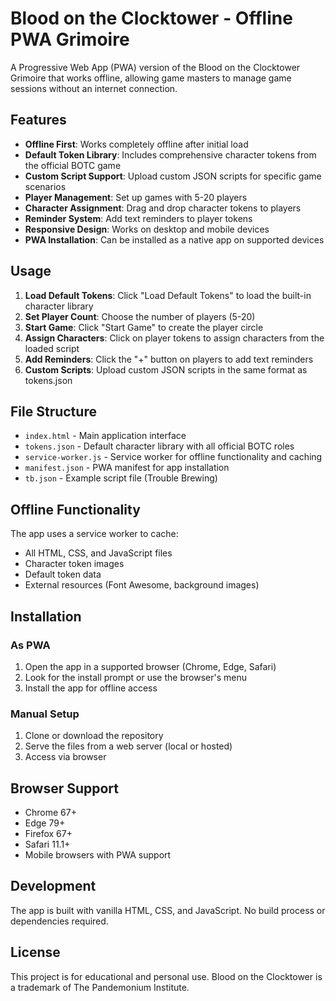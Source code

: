 # Blood on the Clocktower - Offline PWA Grimoire

A Progressive Web App (PWA) version of the Blood on the Clocktower Grimoire that works offline, allowing game masters to manage game sessions without an internet connection.

## Features

- **Offline First**: Works completely offline after initial load
- **Default Token Library**: Includes comprehensive character tokens from the official BOTC game
- **Custom Script Support**: Upload custom JSON scripts for specific game scenarios
- **Player Management**: Set up games with 5-20 players
- **Character Assignment**: Drag and drop character tokens to players
- **Reminder System**: Add text reminders to player tokens
- **Responsive Design**: Works on desktop and mobile devices
- **PWA Installation**: Can be installed as a native app on supported devices

## Usage

1. **Load Default Tokens**: Click "Load Default Tokens" to load the built-in character library
2. **Set Player Count**: Choose the number of players (5-20)
3. **Start Game**: Click "Start Game" to create the player circle
4. **Assign Characters**: Click on player tokens to assign characters from the loaded script
5. **Add Reminders**: Click the "+" button on players to add text reminders
6. **Custom Scripts**: Upload custom JSON scripts in the same format as tokens.json

## File Structure

- `index.html` - Main application interface
- `tokens.json` - Default character library with all official BOTC roles
- `service-worker.js` - Service worker for offline functionality and caching
- `manifest.json` - PWA manifest for app installation
- `tb.json` - Example script file (Trouble Brewing)

## Offline Functionality

The app uses a service worker to cache:
- All HTML, CSS, and JavaScript files
- Character token images
- Default token data
- External resources (Font Awesome, background images)

## Installation

### As PWA
1. Open the app in a supported browser (Chrome, Edge, Safari)
2. Look for the install prompt or use the browser's menu
3. Install the app for offline access

### Manual Setup
1. Clone or download the repository
2. Serve the files from a web server (local or hosted)
3. Access via browser

## Browser Support

- Chrome 67+
- Edge 79+
- Firefox 67+
- Safari 11.1+
- Mobile browsers with PWA support

## Development

The app is built with vanilla HTML, CSS, and JavaScript. No build process or dependencies required.

## License

This project is for educational and personal use. Blood on the Clocktower is a trademark of The Pandemonium Institute.
